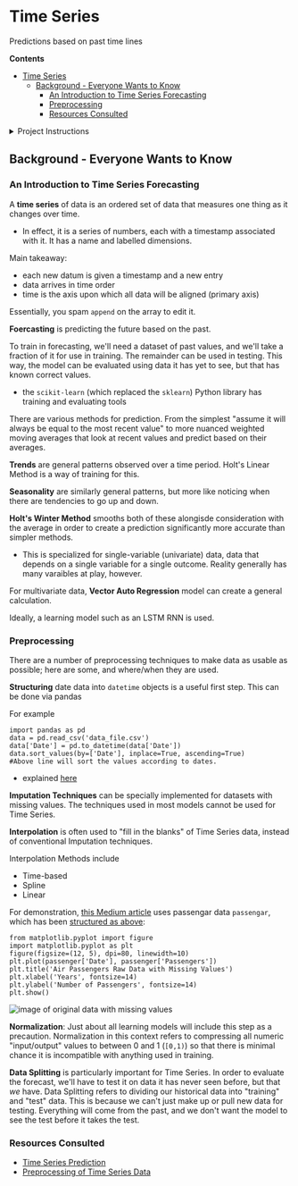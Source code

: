 # Time Series

Predictions based on past time lines

**Contents**
- [Time Series](#time-series)
  - [Background - Everyone Wants to Know](#background---everyone-wants-to-know)
    - [An Introduction to Time Series Forecasting](#an-introduction-to-time-series-forecasting)
    - [Preprocessing](#preprocessing)
    - [Resources Consulted](#resources-consulted)

<details>
    <summary>Project Instructions</summary>

Allowed editors: `vi`, `vim`, `emacs`

All your files will be interpreted/compiled on `Ubuntu 20.04 LTS` using `python3` (`version 3.9`)

Your files will be executed with `numpy` (version 1.25.2), `tensorflow` (version 2.15) and `pandas` (version 2.2.2)

All your files should end with a new line

The first line of all your files should be exactly `#!/usr/bin/env python3`

All of your files must be executable

A `README.md` file, at the root of the folder of the project, is mandatory

Your code should follow the `pycodestyle style` (version 2.11.1)

All your modules should have documentation (`python3 -c 'print(__import__("my_module").__doc__)'`)

All your classes should have documentation (`python3 -c 'print(__import__("my_module").MyClass.__doc__)'`)

All your functions (inside and outside a class) should have documentation (`python3 -c 'print(__import__("my_module").my_function.__doc__)'` and `python3 -c 'print(__import__("my_module").MyClass.my_function.__doc__)'`)


</details>

## Background - Everyone Wants to Know

### An Introduction to Time Series Forecasting

A **time series** of data is an ordered set of data that measures one thing as it changes over time.
* In effect, it is a series of numbers, each with a timestamp associated with it. It has a name and labelled dimensions.

Main takeaway:

* each new datum is given a timestamp and a new entry
* data arrives in time order
* time is the axis upon which all data will be aligned (primary axis)

Essentially, you spam `append` on the array to edit it.

**Foercasting** is predicting the future based on the past.

To train in forecasting, we'll need a dataset of past values, and we'll take a fraction of it for use in training. The remainder can be used in testing. This way, the model can be evaluated using data it has yet to see, but that has known correct values.
* the `scikit-learn` (which replaced the `sklearn`) Python library has training and evaluating tools

There are various methods for prediction. From the simplest "assume it will always be equal to the most recent value" to more nuanced weighted moving averages that look at recent values and predict based on their averages.

**Trends** are general patterns observed over a time period. Holt's Linear Method is a way of training for this.

**Seasonality** are similarly general patterns, but more like noticing when there are tendencies to go up and down.

**Holt's Winter Method** smooths both of these alongisde consideration with the average in order to create a prediction significantly more accurate than simpler methods.
* This is specialized for single-variable (univariate) data, data that depends on a single variable for a single outcome. Reality generally has many varaibles at play, however.

For multivariate data, **Vector Auto Regression** model  can create a general calculation.

Ideally, a learning model such as an LSTM RNN is used.

### Preprocessing

There are a number of preprocessing techniques to make data as usable as possible; here are some, and where/when they are used.

**Structuring** date data into `datetime` objects is a useful first step. This can be done via pandas

For example
```
import pandas as pd
data = pd.read_csv('data_file.csv')
data['Date'] = pd.to_datetime(data['Date'])
data.sort_values(by=['Date'], inplace=True, ascending=True)
#Above line will sort the values according to dates.

```
 * explained [here](https://medium.com/enjoy-algorithm/pre-processing-of-time-series-data-c50f8a3e7a98)

**Imputation Techniques** can be specially implemented for datasets with missing values. The techniques used in most models cannot be used for Time Series.

**Interpolation** is often used to "fill in the blanks" of Time Series data, instead of conventional Imputation techniques.


Interpolation Methods include
* Time-based
* Spline
* Linear

For demonstration, [this Medium article](https://medium.com/enjoy-algorithm/pre-processing-of-time-series-data-c50f8a3e7a98) uses passengar data `passengar`, which has been [structured as above](#preprocessing):

```
from matplotlib.pyplot import figure
import matplotlib.pyplot as plt
figure(figsize=(12, 5), dpi=80, linewidth=10)
plt.plot(passenger['Date'], passenger['Passengers'])
plt.title('Air Passengers Raw Data with Missing Values')
plt.xlabel('Years', fontsize=14)
plt.ylabel('Number of Passengers', fontsize=14)
plt.show()
```
![image of original data with missing values](https://miro.medium.com/v2/resize:fit:1372/format:webp/1*tfqNdrmL6LMjSgeoJdCIWw.png)

**Normalization**: Just about all learning models will include this step as a precaution. Normalization in this context refers to compressing all numeric "input/output" values to between 0 and 1 (`[0,1)`) so that there is minimal chance it is incompatible with anything used in training.

**Data Splitting** is particularly important for Time Series. In order to evaluate the forecast, we'll have to test it on data it has never seen before, but that *we* have. Data Splitting refers to dividing our historical data into "training" and "test" data. This is because we can't just make up or pull new data for testing. Everything will come from the past, and we don't want the model to see the test before it takes the test.



### Resources Consulted

* [Time Series Prediction](https://www.youtube.com/watch?v=d4Sn6ny_5LI)
* [Preprocessing of Time Series Data](https://medium.com/enjoy-algorithm/pre-processing-of-time-series-data-c50f8a3e7a98)
